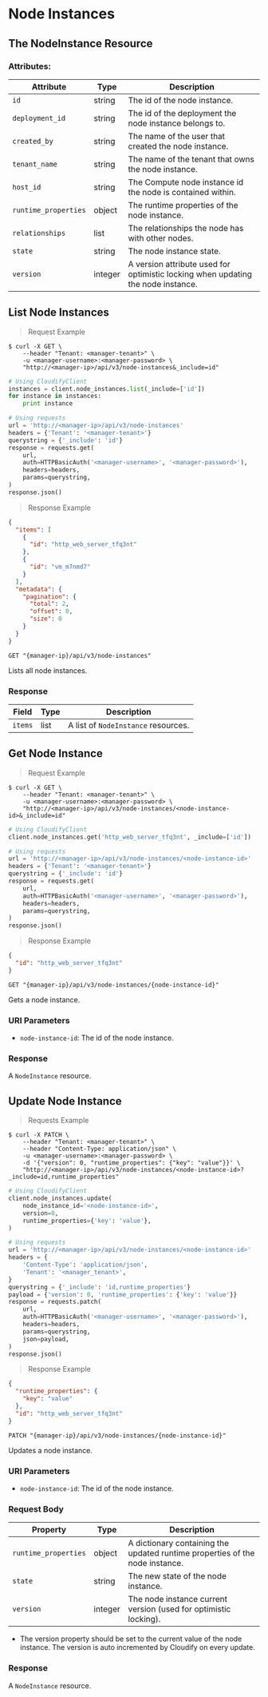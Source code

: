 # Node Instances

## The NodeInstance Resource

### Attributes:

Attribute | Type | Description
--------- | ------- | -------
`id` | string | The id of the node instance.
`deployment_id` | string | The id of the deployment the node instance belongs to.
`created_by` | string | The name of the user that created the node instance.
`tenant_name` | string | The name of the tenant that owns the node instance.
`host_id` | string | The Compute node instance id the node is contained within.
`runtime_properties` | object | The runtime properties of the node instance.
`relationships` | list | The relationships the node has with other nodes.
`state` | string | The node instance state.
`version` | integer | A version attribute used for optimistic locking when updating the node instance.


## List Node Instances

> Request Example

```shell
$ curl -X GET \
    --header "Tenant: <manager-tenant>" \
    -u <manager-username>:<manager-password> \
    "http://<manager-ip>/api/v3/node-instances&_include=id"
```

```python
# Using CloudifyClient
instances = client.node_instances.list(_include=['id'])
for instance in instances:
    print instance

# Using requests
url = 'http://<manager-ip>/api/v3/node-instances'
headers = {'Tenant': '<manager-tenant>'}
querystring = {'_include': 'id'}
response = requests.get(
    url,
    auth=HTTPBasicAuth('<manager-username>', '<manager-password>'),
    headers=headers,
    params=querystring,
)
response.json()
```

> Response Example

```json
{
  "items": [
    {
      "id": "http_web_server_tfq3nt"
    },
    {
      "id": "vm_m7nmd7"
    }
  ],
  "metadata": {
    "pagination": {
      "total": 2,
      "offset": 0,
      "size": 0
    }
  }
}
```

`GET "{manager-ip}/api/v3/node-instances"`

Lists all node instances.

### Response

Field | Type | Description
--------- | ------- | -------
`items` | list | A list of `NodeInstance` resources.


## Get Node Instance

> Request Example

```shell
$ curl -X GET \
    --header "Tenant: <manager-tenant>" \
    -u <manager-username>:<manager-password> \
    "http://<manager-ip>/api/v3/node-instances/<node-instance-id>&_include=id"
```

```python
# Using CloudifyClient
client.node_instances.get('http_web_server_tfq3nt', _include=['id'])

# Using requests
url = 'http://<manager-ip>/api/v3/node-instances/<node-instance-id>'
headers = {'Tenant': '<manager-tenant>'}
querystring = {'_include': 'id'}
response = requests.get(
    url,
    auth=HTTPBasicAuth('<manager-username>', '<manager-password>'),
    headers=headers,
    params=querystring,
)
response.json()
```

> Response Example

```json
{
  "id": "http_web_server_tfq3nt"
}
```

`GET "{manager-ip}/api/v3/node-instances/{node-instance-id}"`

Gets a node instance.

### URI Parameters
* `node-instance-id`: The id of the node instance.

### Response
A `NodeInstance` resource.


## Update Node Instance

> Requests Example

```shell
$ curl -X PATCH \
    --header "Tenant: <manager-tenant>" \
    --header "Content-Type: application/json" \
    -u <manager-username>:<manager-password> \
    -d '{"version": 0, "runtime_properties": {"key": "value"}}' \
    "http://<manager-ip>/api/v3/node-instances/<node-instance-id>?_include=id,runtime_properties"
```

```python
# Using CloudifyClient
client.node_instances.update(
    node_instance_id='<node-instance-id>',
    version=0,
    runtime_properties={'key': 'value'},
)

# Using requests
url = 'http://<manager-ip>/api/v3/node-instances/<node-instance-id>'
headers = {
    'Content-Type': 'application/json',
    'Tenant': '<manager_tenant>',
}
querystring = {'_include': 'id,runtime_properties'}
payload = {'version': 0, 'runtime_properties': {'key': 'value'}}
response = requests.patch(
    url,
    auth=HTTPBasicAuth('<manager-username>', '<manager-password>'),
    headers=headers,
    params=querystring,
    json=payload,
)
response.json()
```

> Response Example

```json
{
  "runtime_properties": {
    "key": "value"
  },
  "id": "http_web_server_tfq3nt"
}
```

`PATCH "{manager-ip}/api/v3/node-instances/{node-instance-id}"`

Updates a node instance.

### URI Parameters
* `node-instance-id`: The id of the node instance.


### Request Body
Property | Type | Description
--------- | ------- | -----------
`runtime_properties` | object | A dictionary containing the updated runtime properties of the node instance.
`state` | string | The new state of the node instance.
`version` | integer | The node instance current version (used for optimistic locking).

* The version property should be set to the current value of the node instance. The version is auto incremented by Cloudify on every update.

### Response
A `NodeInstance` resource.
